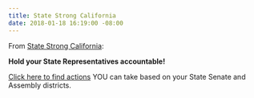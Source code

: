 ```yaml
---
title: State Strong California
date: 2018-01-18 16:19:00 -08:00
---
```


From [State Strong California](https://ca.state-strong.org/):

**Hold your State Representatives accountable!**

[Click here to find actions](https://ca.state-strong.org/) YOU can take based on your State Senate and Assembly districts.
